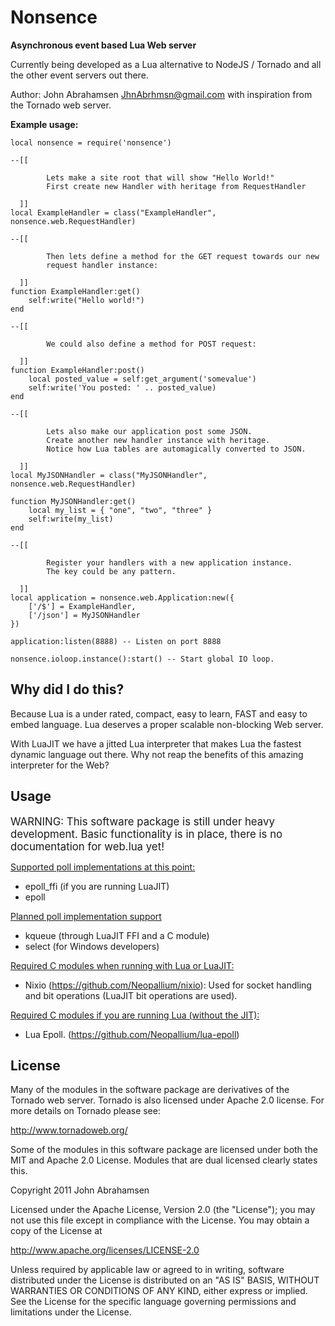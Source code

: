 Nonsence
========

<b>Asynchronous event based Lua Web server</b>

Currently being developed as a Lua alternative to NodeJS / Tornado and all the other event servers out there. 

Author: John Abrahamsen <JhnAbrhmsn@gmail.com> with inspiration from the Tornado web server.

<b>Example usage:</b>

	local nonsence = require('nonsence')

	--[[
		
			Lets make a site root that will show "Hello World!"
			First create new Handler with heritage from RequestHandler
			
	  ]]
	local ExampleHandler = class("ExampleHandler", nonsence.web.RequestHandler)

	--[[

			Then lets define a method for the GET request towards our new 
			request handler instance:
			
	  ]]
	function ExampleHandler:get()
		self:write("Hello world!")
	end

	--[[

			We could also define a method for POST request:
			
	  ]]
	function ExampleHandler:post()
		local posted_value = self:get_argument('somevalue')
		self:write('You posted: ' .. posted_value)
	end

	--[[
		
			Lets also make our application post some JSON.
			Create another new handler instance with heritage.
			Notice how Lua tables are automagically converted to JSON.
	  
	  ]]
	local MyJSONHandler = class("MyJSONHandler", nonsence.web.RequestHandler)

	function MyJSONHandler:get()
		local my_list = { "one", "two", "three" }
		self:write(my_list)
	end

	--[[
		
			Register your handlers with a new application instance.
			The key could be any pattern.
		
	  ]]
	local application = nonsence.web.Application:new({ 
		['/$'] = ExampleHandler,
		['/json'] = MyJSONHandler
	})

	application:listen(8888) -- Listen on port 8888

	nonsence.ioloop.instance():start() -- Start global IO loop.

Why did I do this?
---
Because Lua is a under rated, compact, easy to learn, FAST and easy to embed language. Lua deserves a proper scalable non-blocking Web server.

With LuaJIT we have a jitted Lua interpreter that makes Lua the fastest dynamic language out there. Why not reap the benefits of this amazing interpreter for the Web?


Usage
-----

<big>WARNING: This software package is still under heavy development. Basic functionality is in place, there is no documentation for web.lua yet!</big>

<u>Supported poll implementations at this point:</u>

* epoll_ffi (if you are running LuaJIT)
* epoll

<u>Planned poll implementation support</u>

* kqueue (through LuaJIT FFI and a C module)
* select (for Windows developers)

<u>Required C modules when running with Lua or LuaJIT:</u>

* Nixio (https://github.com/Neopallium/nixio): Used for socket handling and bit operations (LuaJIT bit operations are used).

<u>Required C modules if you are running Lua (without the JIT):</u>

* Lua Epoll. (https://github.com/Neopallium/lua-epoll)

License
-------

Many of the modules in the software package are derivatives of the 
Tornado web server. Tornado is also licensed under Apache 2.0 license.
For more details on Tornado please see:

http://www.tornadoweb.org/

Some of the modules in this software package are licensed under
both the MIT and Apache 2.0 License. Modules that are dual licensed 
clearly states this.

Copyright 2011 John Abrahamsen

Licensed under the Apache License, Version 2.0 (the "License");
you may not use this file except in compliance with the License.
You may obtain a copy of the License at

http://www.apache.org/licenses/LICENSE-2.0

Unless required by applicable law or agreed to in writing, software
distributed under the License is distributed on an "AS IS" BASIS,
WITHOUT WARRANTIES OR CONDITIONS OF ANY KIND, either express or implied.
See the License for the specific language governing permissions and
limitations under the License.



